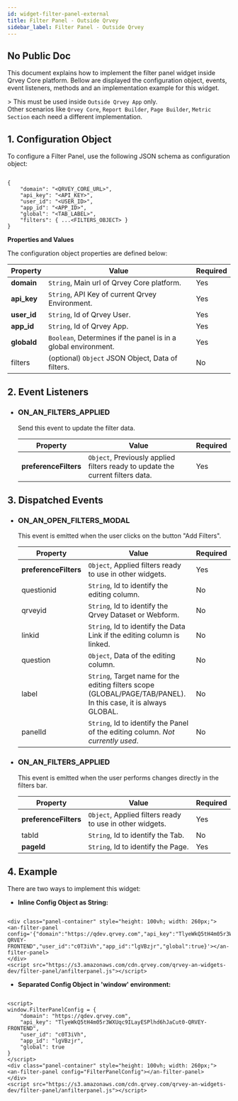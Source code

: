 ```yaml
---
id: widget-filter-panel-external
title: Filter Panel - Outside Qrvey
sidebar_label: Filter Panel - Outside Qrvey
---
```

## No Public Doc

This document explains how to implement the filter panel widget inside Qrvey Core platform.
Bellow are displayed the configuration object, events, event listeners, methods and an implementation example for this widget.

&gt; This must be used inside `Outside Qrvey App` only.<br />Other scenarios like `Qrvey Core`, `Report Builder`, `Page Builder`, `Metric Section` each need a different implementation.

## 1. Configuration Object

To configure a Filter Panel, use the following JSON schema as configuration object:

```

{
    "domain": "<QRVEY_CORE_URL>",
    "api_key": "<API_KEY>",
    "user_id": "<USER_ID>",
    "app_id": "<APP_ID>",
    "global": "<TAB_LABEL>",
    "filters": { ...<FILTERS_OBJECT> }
}

```

**Properties and Values**

The configuration object properties are defined below:

| **Property** | **Value**                                                             | **Required** |
| ------------ | --------------------------------------------------------------------- | ------------ |
| **domain**   | `String`, Main url of Qrvey Core platform.                     | Yes          |
| **api_key**  | `String`, API Key of current Qrvey Environment.                | Yes          |
| **user_id**  | `String`, Id of Qrvey User.                                    | Yes          |
| **app_id**   | `String`, Id of Qrvey App.                                     | Yes          |
| **globald**  | `Boolean`, Determines if the panel is in a global environment. | Yes          |
| filters      | (optional) `Object` JSON Object, Data of filters.              | No           |

## 2. Event Listeners

-   ### ON_AN_FILTERS_APPLIED

      Send this event to update the filter data.

    | Property              | Value                                                                                 | Required |
    | --------------------- | ------------------------------------------------------------------------------------- | -------- |
    | **preferenceFilters** | `Object`, Previously applied filters ready to update the current filters data. | Yes      |

## 3. Dispatched Events

-   ### ON_AN_OPEN_FILTERS_MODAL

      This event is emitted when the user clicks on the button "Add Filters".

    | Property              | Value                                                                                                                  | Required |
    | --------------------- | ---------------------------------------------------------------------------------------------------------------------- | -------- |
    | **preferenceFilters** | `Object`, Applied filters ready to use in other widgets.                                                        | Yes      |
    | questionid            | `String`, Id to identify the editing column.                                                                    | No       |
    | qrveyid               | `String`, Id to identify the Qrvey Dataset or Webform.                                                          | No       |
    | linkid                | `String`, Id to identify the Data Link if the editing column is linked.                                         | No       |
    | question              | `Object`, Data of the editing column.                                                                           | No       |
    | label                 | `String`, Target name for the editing filters scope (GLOBAL/PAGE/TAB/PANEL). In this case, it is always GLOBAL. | No       |
    | panelId               | `String`, Id to identify the Panel of the editing column. _Not currently used_.                                 | No       |

-   ### ON_AN_FILTERS_APPLIED

      This event is emitted when the user performs changes directly in the filters bar.

    | Property              | Value                                                           | Required |
    | --------------------- | --------------------------------------------------------------- | -------- |
    | **preferenceFilters** | `Object`, Applied filters ready to use in other widgets. | Yes      |
    | tabId                 | `String`, Id to identify the Tab.                        | No       |
    | **pageId**            | `String`, Id to identify the Page.                       | Yes      |

## 4. Example

There are two ways to implement this widget:

-   **Inline Config Object as String:**

```

<div class="panel-container" style="height: 100vh; width: 260px;">
<an-filter-panel config='{"domain":"https://qdev.qrvey.com","api_key":"TlyeWkQ5tH4m05r3WXUqc9ILayESPlhd6hJaCut0-QRVEY-FRONTEND","user_id":"c0T3iVh","app_id":"lgVBzjr","global":true}'></an-filter-panel>
</div>
<script src="https://s3.amazonaws.com/cdn.qrvey.com/qrvey-an-widgets-dev/filter-panel/anfilterpanel.js"></script>

```

-   **Separated Config Object in 'window' environment:**

```

<script>
window.FilterPanelConfig = {
    "domain": "https://qdev.qrvey.com",
    "api_key": "TlyeWkQ5tH4m05r3WXUqc9ILayESPlhd6hJaCut0-QRVEY-FRONTEND",
    "user_id": "c0T3iVh",
    "app_id": "lgVBzjr",
    "global": true
}
</script>
<div class="panel-container" style="height: 100vh; width: 260px;">
<an-filter-panel config="FilterPanelConfig"></an-filter-panel>
</div>
<script src="https://s3.amazonaws.com/cdn.qrvey.com/qrvey-an-widgets-dev/filter-panel/anfilterpanel.js"></script>

```

